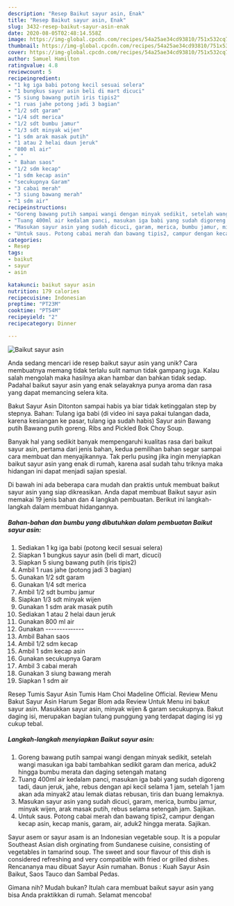 ```yaml
---
description: "Resep Baikut sayur asin, Enak"
title: "Resep Baikut sayur asin, Enak"
slug: 3432-resep-baikut-sayur-asin-enak
date: 2020-08-05T02:48:14.558Z
image: https://img-global.cpcdn.com/recipes/54a25ae34cd93810/751x532cq70/baikut-sayur-asin-foto-resep-utama.jpg
thumbnail: https://img-global.cpcdn.com/recipes/54a25ae34cd93810/751x532cq70/baikut-sayur-asin-foto-resep-utama.jpg
cover: https://img-global.cpcdn.com/recipes/54a25ae34cd93810/751x532cq70/baikut-sayur-asin-foto-resep-utama.jpg
author: Samuel Hamilton
ratingvalue: 4.8
reviewcount: 5
recipeingredient:
- "1 kg iga babi potong kecil sesuai selera"
- "1 bungkus sayur asin beli di mart dicuci"
- "5 siung bawang putih iris tipis2"
- "1 ruas jahe potong jadi 3 bagian"
- "1/2 sdt garam"
- "1/4 sdt merica"
- "1/2 sdt bumbu jamur"
- "1/3 sdt minyak wijen"
- "1 sdm arak masak putih"
- "1 atau 2 helai daun jeruk"
- "800 ml air"
- " "
- " Bahan saos"
- "1/2 sdm kecap"
- "1 sdm kecap asin"
- "secukupnya Garam"
- "3 cabai merah"
- "3 siung bawang merah"
- "1 sdm air"
recipeinstructions:
- "Goreng bawang putih sampai wangi dengan minyak sedikit, setelah wangi masukan iga babi tambahkan sedikit garam dan merica, aduk2 hingga bumbu merata dan daging setengah matang"
- "Tuang 400ml air kedalam panci, masukan iga babi yang sudah digoreng tadi, daun jeruk, jahe, rebus dengan api kecil selama 1 jam, setelah 1 jam akan ada minyak2 atau lemak diatas rebusan, tiris dan buang lemaknya."
- "Masukan sayur asin yang sudah dicuci, garam, merica, bumbu jamur, minyak wijen, arak masak putih, rebus selama setengah jam. Sajikan."
- "Untuk saus. Potong cabai merah dan bawang tipis2, campur dengan kecap asin, kecap manis, garam, air, aduk2 hingga merata. Sajikan."
categories:
- Resep
tags:
- baikut
- sayur
- asin

katakunci: baikut sayur asin 
nutrition: 179 calories
recipecuisine: Indonesian
preptime: "PT23M"
cooktime: "PT54M"
recipeyield: "2"
recipecategory: Dinner

---
```



![Baikut sayur asin](https://img-global.cpcdn.com/recipes/54a25ae34cd93810/751x532cq70/baikut-sayur-asin-foto-resep-utama.jpg)

Anda sedang mencari ide resep baikut sayur asin yang unik? Cara membuatnya memang tidak terlalu sulit namun tidak gampang juga. Kalau salah mengolah maka hasilnya akan hambar dan bahkan tidak sedap. Padahal baikut sayur asin yang enak selayaknya punya aroma dan rasa yang dapat memancing selera kita.

Bakut Sayur Asin Ditonton sampai habis ya biar tidak ketinggalan step by stepnya. Bahan: Tulang iga babi (di video ini saya pakai tulangan dada, karena kesiangan ke pasar, tulang iga sudah habis) Sayur asin Bawang putih Bawang putih goreng. Ribs and Pickled Bok Choy Soup.

Banyak hal yang sedikit banyak mempengaruhi kualitas rasa dari baikut sayur asin, pertama dari jenis bahan, kedua pemilihan bahan segar sampai cara membuat dan menyajikannya. Tak perlu pusing jika ingin menyiapkan baikut sayur asin yang enak di rumah, karena asal sudah tahu triknya maka hidangan ini dapat menjadi sajian spesial.


Di bawah ini ada beberapa cara mudah dan praktis untuk membuat baikut sayur asin yang siap dikreasikan. Anda dapat membuat Baikut sayur asin memakai 19 jenis bahan dan 4 langkah pembuatan. Berikut ini langkah-langkah dalam membuat hidangannya.

<!--inarticleads1-->

##### Bahan-bahan dan bumbu yang dibutuhkan dalam pembuatan Baikut sayur asin:

1. Sediakan 1 kg iga babi (potong kecil sesuai selera)
1. Siapkan 1 bungkus sayur asin (beli di mart, dicuci)
1. Siapkan 5 siung bawang putih (iris tipis2)
1. Ambil 1 ruas jahe (potong jadi 3 bagian)
1. Gunakan 1/2 sdt garam
1. Gunakan 1/4 sdt merica
1. Ambil 1/2 sdt bumbu jamur
1. Siapkan 1/3 sdt minyak wijen
1. Gunakan 1 sdm arak masak putih
1. Sediakan 1 atau 2 helai daun jeruk
1. Gunakan 800 ml air
1. Gunakan  ---------‐----
1. Ambil  Bahan saos
1. Ambil 1/2 sdm kecap
1. Ambil 1 sdm kecap asin
1. Gunakan secukupnya Garam
1. Ambil 3 cabai merah
1. Gunakan 3 siung bawang merah
1. Siapkan 1 sdm air


Resep Tumis Sayur Asin Tumis Ham Choi Madeline Official. Review Menu Bakut Sayur Asin Harum Segar Blom ada Review Untuk Menu ini bakut sayur asin. Masukkan sayur asin, minyak wijen &amp; garam secukupnya. Bakut daging isi, merupakan bagian tulang punggung yang terdapat daging isi yg cukup tebal. 

<!--inarticleads2-->

##### Langkah-langkah menyiapkan Baikut sayur asin:

1. Goreng bawang putih sampai wangi dengan minyak sedikit, setelah wangi masukan iga babi tambahkan sedikit garam dan merica, aduk2 hingga bumbu merata dan daging setengah matang
1. Tuang 400ml air kedalam panci, masukan iga babi yang sudah digoreng tadi, daun jeruk, jahe, rebus dengan api kecil selama 1 jam, setelah 1 jam akan ada minyak2 atau lemak diatas rebusan, tiris dan buang lemaknya.
1. Masukan sayur asin yang sudah dicuci, garam, merica, bumbu jamur, minyak wijen, arak masak putih, rebus selama setengah jam. Sajikan.
1. Untuk saus. Potong cabai merah dan bawang tipis2, campur dengan kecap asin, kecap manis, garam, air, aduk2 hingga merata. Sajikan.


Sayur asem or sayur asam is an Indonesian vegetable soup. It is a popular Southeast Asian dish orginating from Sundanese cuisine, consisting of vegetables in tamarind soup. The sweet and sour flavour of this dish is considered refreshing and very compatible with fried or grilled dishes. Rencananya mau dibuat Sayur Asin rumahan. Bonus : Kuah Sayur Asin Baikut, Saos Tauco dan Sambal Pedas. 

Gimana nih? Mudah bukan? Itulah cara membuat baikut sayur asin yang bisa Anda praktikkan di rumah. Selamat mencoba!
